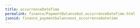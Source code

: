 ```yaml
---
title: occurrenceDateTime
permalink: finance/PaymentBalanceOut.occurrenceDateTime.html
jsonid: finance_paymentbalanceout_occurrencedatetime
---
```

